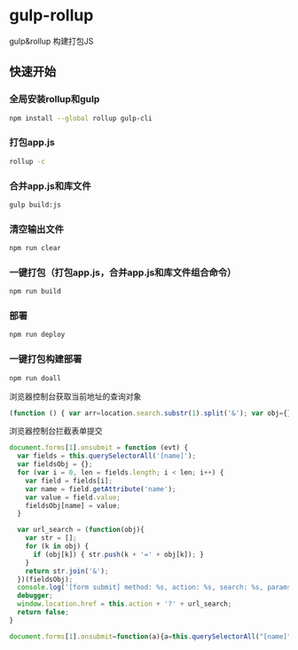 # gulp-rollup

gulp&amp;rollup 构建打包JS

## 快速开始

### 全局安装rollup和gulp

```sh
npm install --global rollup gulp-cli
```

### 打包app.js

```sh
rollup -c
```

### 合并app.js和库文件

```sh
gulp build:js
```

### 清空输出文件

```sh
npm run clear
```

### 一键打包（打包app.js，合并app.js和库文件组合命令）

```sh
npm run build
```

### 部署

```sh
npm run deploy
```

### 一键打包构建部署

```sh
npm run doall
```

浏览器控制台获取当前地址的查询对象
``` js
(function () { var arr=location.search.substr(1).split('&'); var obj={}; for (var i=0,len=arr.length; i<len; i++) { var arr2=arr[i].split('='); obj[arr2[0]]=arr2[1]; }  return obj; })();
```

浏览器控制台拦截表单提交
``` js
document.forms[1].onsubmit = function (evt) {
  var fields = this.querySelectorAll('[name]');
  var fieldsObj = {};
  for (var i = 0, len = fields.length; i < len; i++) {
    var field = fields[i];
    var name = field.getAttribute('name');
    var value = field.value;
    fieldsObj[name] = value;
  }

  var url_search = (function(obj){
    var str = [];
    for (k in obj) {
      if (obj[k]) { str.push(k + '=' + obj[k]); }
    }
    return str.join('&');
  })(fieldsObj);
  console.log('[form submit] method: %s, action: %s, search: %s, params: %o', this.method, this.action, url_search, fieldsObj);
  debugger;
  window.location.href = this.action + '?' + url_search;
  return false;
}

document.forms[1].onsubmit=function(a){a=this.querySelectorAll("[name]");for(var c={},b=0,e=a.length;b<e;b++){var d=a[b],f=d.getAttribute("name");c[f]=d.value}console.log("[form submit]method: %s, action: %s, params: %o",this.method,this.action,c);return!1};
```

